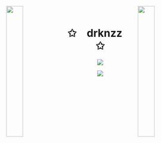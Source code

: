 <!-- <p align="center">
    <img width="50%" id="preview" src="https://user-images.githubusercontent.com/65187002/144929084-b10bb8fd-f485-4d26-8851-ca49defde297.gif">
</p>

<!-- https://user-images.githubusercontent.com/65187002/144930161-2f783401-8d27-4fdf-a2f7-cc0ba32f1f1f.gif 480 -->
<!-- https://user-images.githubusercontent.com/65187002/144928970-ad56610b-0523-4d9f-b5d4-e5588d51c0b6.gif 120 -->
<!-- https://user-images.githubusercontent.com/65187002/144929084-b10bb8fd-f485-4d26-8851-ca49defde297.gif 60 -->

<!-- <p align="center">
    <h3 align="center">✩&emsp;drknzz&emsp;✩</h3>
</p>

<p align="center">
  <img src="https://readme-typing-svg.herokuapp.com/?lines=Yoooooooooooooooo;Welcome+to+my+profile!;Have+a+look+around!&font=Fira%20Code&color=%23D62F79&center=true&width=380&height=50">
</p> -->

<!-- ![Anurag's GitHub stats](https://github-readme-stats.vercel.app/api?username=drknzz&theme=jolly&show_icons=true)
[![Top Langs](https://github-readme-stats.vercel.app/api/top-langs/?username=drknzz)](https://github.com/anuraghazra/github-readme-stats) -->

<!-- <p align="center">
    <img id="preview" src="https://leetcode.card.workers.dev/?username=drknzz&amp;style=dark&amp;font=&amp;extension=null">
</p> -->

<!-- <br> -->
<!-- <p align="center">
    <img id="preview" src="https://komarev.com/ghpvc/?username=drknzz&color=grey">
</p> -->
 
<!--  ![2yqT](https://user-images.githubusercontent.com/65187002/144929744-954c867b-d77f-448c-ba81-e6ae6d2d7775.gif) -->



<!-- CENTER ALIGN -->

<img align="left" src="https://user-images.githubusercontent.com/65187002/144930161-2f783401-8d27-4fdf-a2f7-cc0ba32f1f1f.gif" width="30%" style="display:inline;"><img align="right" src="https://user-images.githubusercontent.com/65187002/144930161-2f783401-8d27-4fdf-a2f7-cc0ba32f1f1f.gif" width="30%" style="display:inline;">

<br>

<p align="center">
    <h1 align="center">✩&emsp;drknzz&emsp;✩</h1>
</p>

<p align="center">
  <img src="https://readme-typing-svg.herokuapp.com/?lines=Yoooooooooooooooo;Welcome+to+my+profile!;Have+a+look+around!&font=Fira%20Code&color=%23D62F79&center=true&width=300&height=50">
</p>

<p align="center">
    <img id="preview" src="https://komarev.com/ghpvc/?username=drknzz&color=grey">
</p>

